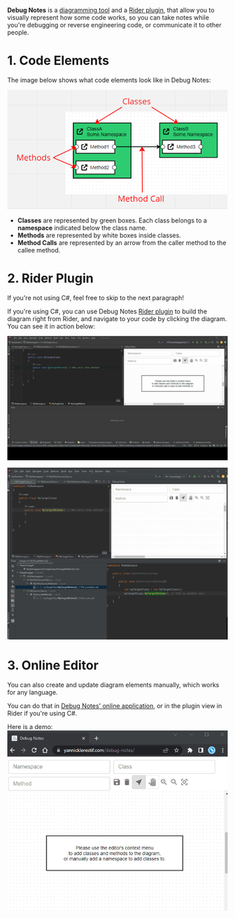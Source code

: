 **Debug Notes** is a [diagramming tool](https://yannicklerestif.com/debug-notes) and a [Rider plugin](https://plugins.jetbrains.com/plugin/19357-debug-notes), that allow you to visually represent how some code works, so you can take notes while you're debugging or reverse engineering code, or communicate it to other people.

# 1. Code Elements
The image below shows what code elements look like in Debug Notes:

![code elements](./documentation/diagram_elements.png)

- **Classes** are represented by green boxes. Each class belongs to a **namespace** indicated below the class name.
- **Methods** are represented by white boxes inside classes.
- **Method Calls** are represented by an arrow from the caller method to the callee method.

# 2. Rider Plugin
If you're not using C#, feel free to skip to the next paragraph!

If you're using C#, you can use Debug Notes [Rider plugin](https://plugins.jetbrains.com/plugin/19357-debug-notes) to build the diagram right from Rider, and navigate to your code by clicking the diagram.
You can see it in action below:

<img src="./documentation/debug-notes-demo2.gif" width="1500">

![demo_rider](./documentation/test.gif)

# 3. Online Editor
You can also create and update diagram elements manually, which works for any language.

You can do that in [Debug Notes' online application](https://yannicklerestif.com/debug-notes), or in the plugin view in Rider if you're using C#.

Here is a demo:
![online demo](./documentation/online-demo.gif)
